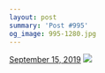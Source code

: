 ```yaml
---
layout: post
summary: 'Post #995'
og_image: 995-1280.jpg
---
```


<p>
  <time>
    <a href="/995">September 15, 2019</a>
  </time>
  <a href="/995">
    <img src="{{ site.assets_url }}/995-640.jpg" srcset="{{ site.assets_url }}/995-320.jpg 320w, {{ site.assets_url }}/995-640.jpg 640w, {{ site.assets_url }}/995-960.jpg 960w, {{ site.assets_url }}/995-1280.jpg 1280w" sizes="(min-width: 700px) 50vw, calc(100vw - 2rem)" />
  </a>
</p>
